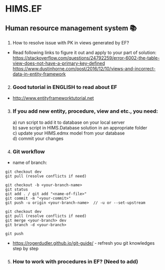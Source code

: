 # HIMS.EF 
## Human resource management system  :books:

1) How to resolve issue with PK in views generated by EF?
- Read following links to figure it out and apply to your part of solution:
https://stackoverflow.com/questions/24792259/error-6002-the-table-view-does-not-have-a-primary-key-defined
https://www.dustinhorne.com/post/2016/12/10/views-and-incorrect-data-in-entity-framework

2) ### Good tutorial in ENGLISH to read about EF
- http://www.entityframeworktutorial.net

3) ### If you add new entity, procedure, view and etc., you need: 	<br/>
	a) run script to add it to database on your local server <br/>
	b) save script in HIMS.Database solution in an appropriate folder 
	<br/>
	c) update your HIMS.edmx model from your database 
	<br/>
	d) commit your changes

4) ### Git workflow
- name of branch: <your-name><feature>
```
git checkout dev
git pull (resolve conflicts if need)
	
git checkout -b <your-branch-name>
git status
git add . / git add "<name-of-file>"
git commit -m "<your-commit>"
git push -u origin <your-branch-name>  // -u or --set-upstream
	
git checkout dev
git pull (resolve conflicts if need)
git merge <your-branch> dev
git branch -d <your-branch>
	
git push
```
	
- https://rogerdudler.github.io/git-guide/ - refresh you git knowledges step by step

5) ### How to work with procedures in EF? (Need to add)
